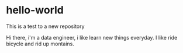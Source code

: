 # hello-world
This is a test to a new repository

Hi there, i'm a data engineer, i like learn new things everyday.
I like ride bicycle and rid up montains.
